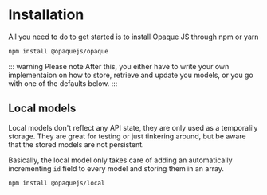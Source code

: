# Installation

All you need to do to get started is to install Opaque JS through npm or yarn
```sh
npm install @opaquejs/opaque
```

::: warning Please note
After this, you either have to write your own implementaion on how to store, retrieve and update you models, or you go with one of the defaults below.
:::

## Local models
Local models don't reflect any API state, they are only used as a temporalily storage. They are great for testing or just tinkering around, but be aware that the stored models are not persistent.

Basically, the local model only takes care of adding an automatically incrementing `id` field to every model and storing them in an array.

```sh
npm install @opaquejs/local
```